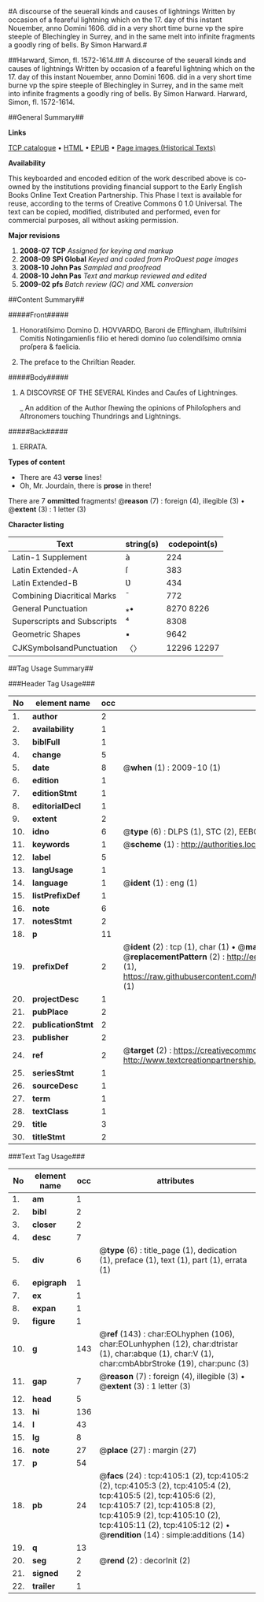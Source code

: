 #A discourse of the seuerall kinds and causes of lightnings Written by occasion of a feareful lightning which on the 17. day of this instant Nouember, anno Domini 1606. did in a very short time burne vp the spire steeple of Blechingley in Surrey, and in the same melt into infinite fragments a goodly ring of bells. By Simon Harward.#

##Harward, Simon, fl. 1572-1614.##
A discourse of the seuerall kinds and causes of lightnings Written by occasion of a feareful lightning which on the 17. day of this instant Nouember, anno Domini 1606. did in a very short time burne vp the spire steeple of Blechingley in Surrey, and in the same melt into infinite fragments a goodly ring of bells. By Simon Harward.
Harward, Simon, fl. 1572-1614.

##General Summary##

**Links**

[TCP catalogue](http://www.ota.ox.ac.uk/tcp/)  • 
[HTML](http://tei.it.ox.ac.uk/tcp/Texts-HTML/free/A02/A02786.html)  • 
[EPUB](http://tei.it.ox.ac.uk/tcp/Texts-EPUB/free/A02/A02786.epub) • 
[Page images (Historical Texts)](https://data.historicaltexts.jisc.ac.uk/view?pubId=eebo-99839664e&pageId=eebo-99839664e-4105-1)

**Availability**

This keyboarded and encoded edition of the
	       work described above is co-owned by the institutions
	       providing financial support to the Early English Books
	       Online Text Creation Partnership. This Phase I text is
	       available for reuse, according to the terms of Creative
	       Commons 0 1.0 Universal. The text can be copied,
	       modified, distributed and performed, even for
	       commercial purposes, all without asking permission.

**Major revisions**

1. __2008-07__ __TCP__ *Assigned for keying and markup*
1. __2008-09__ __SPi Global__ *Keyed and coded from ProQuest page images*
1. __2008-10__ __John Pas__ *Sampled and proofread*
1. __2008-10__ __John Pas__ *Text and markup reviewed and edited*
1. __2009-02__ __pfs__ *Batch review (QC) and XML conversion*

##Content Summary##

#####Front#####

1. Honoratiſsimo Domino D. HOVVARDO, Baroni de Effingham, illuſtriſsimi Comitis Notingamienſis filio et heredi domino ſuo colendiſsimo omnia proſpera & faelicia.

1. The preface to the Chriſtian Reader.

#####Body#####

1. A DISCOVRSE OF THE SEVERAL Kindes and Cauſes of Lightninges.

    _ An addition of the Author ſhewing the opinions of Philoſophers and Aſtronomers touching Thundrings and Lightnings.

#####Back#####

1. ERRATA.

**Types of content**

  * There are 43 **verse** lines!
  * Oh, Mr. Jourdain, there is **prose** in there!

There are 7 **ommitted** fragments! 
 @__reason__ (7) : foreign (4), illegible (3)  •  @__extent__ (3) : 1 letter (3)

**Character listing**


|Text|string(s)|codepoint(s)|
|---|---|---|
|Latin-1 Supplement|à|224|
|Latin Extended-A|ſ|383|
|Latin Extended-B|Ʋ|434|
|Combining             Diacritical Marks|̄|772|
|General Punctuation|⁎•|8270 8226|
|Superscripts             and Subscripts|⁴|8308|
|Geometric Shapes|▪|9642|
|CJKSymbolsandPunctuation|〈〉|12296 12297|

##Tag Usage Summary##

###Header Tag Usage###

|No|element name|occ|attributes|
|---|---|---|---|
|1.|__author__|2||
|2.|__availability__|1||
|3.|__biblFull__|1||
|4.|__change__|5||
|5.|__date__|8| @__when__ (1) : 2009-10 (1)|
|6.|__edition__|1||
|7.|__editionStmt__|1||
|8.|__editorialDecl__|1||
|9.|__extent__|2||
|10.|__idno__|6| @__type__ (6) : DLPS (1), STC (2), EEBO-CITATION (1), PROQUEST (1), VID (1)|
|11.|__keywords__|1| @__scheme__ (1) : http://authorities.loc.gov/ (1)|
|12.|__label__|5||
|13.|__langUsage__|1||
|14.|__language__|1| @__ident__ (1) : eng (1)|
|15.|__listPrefixDef__|1||
|16.|__note__|6||
|17.|__notesStmt__|2||
|18.|__p__|11||
|19.|__prefixDef__|2| @__ident__ (2) : tcp (1), char (1)  •  @__matchPattern__ (2) : ([0-9\-]+):([0-9IVX]+) (1), (.+) (1)  •  @__replacementPattern__ (2) : http://eebo.chadwyck.com/downloadtiff?vid=$1&page=$2 (1), https://raw.githubusercontent.com/textcreationpartnership/Texts/master/tcpchars.xml#$1 (1)|
|20.|__projectDesc__|1||
|21.|__pubPlace__|2||
|22.|__publicationStmt__|2||
|23.|__publisher__|2||
|24.|__ref__|2| @__target__ (2) : https://creativecommons.org/publicdomain/zero/1.0/ (1), http://www.textcreationpartnership.org/docs/. (1)|
|25.|__seriesStmt__|1||
|26.|__sourceDesc__|1||
|27.|__term__|1||
|28.|__textClass__|1||
|29.|__title__|3||
|30.|__titleStmt__|2||


###Text Tag Usage###

|No|element name|occ|attributes|
|---|---|---|---|
|1.|__am__|1||
|2.|__bibl__|2||
|3.|__closer__|2||
|4.|__desc__|7||
|5.|__div__|6| @__type__ (6) : title_page (1), dedication (1), preface (1), text (1), part (1), errata (1)|
|6.|__epigraph__|1||
|7.|__ex__|1||
|8.|__expan__|1||
|9.|__figure__|1||
|10.|__g__|143| @__ref__ (143) : char:EOLhyphen (106), char:EOLunhyphen (12), char:dtristar (1), char:abque (1), char:V (1), char:cmbAbbrStroke (19), char:punc (3)|
|11.|__gap__|7| @__reason__ (7) : foreign (4), illegible (3)  •  @__extent__ (3) : 1 letter (3)|
|12.|__head__|5||
|13.|__hi__|136||
|14.|__l__|43||
|15.|__lg__|8||
|16.|__note__|27| @__place__ (27) : margin (27)|
|17.|__p__|54||
|18.|__pb__|24| @__facs__ (24) : tcp:4105:1 (2), tcp:4105:2 (2), tcp:4105:3 (2), tcp:4105:4 (2), tcp:4105:5 (2), tcp:4105:6 (2), tcp:4105:7 (2), tcp:4105:8 (2), tcp:4105:9 (2), tcp:4105:10 (2), tcp:4105:11 (2), tcp:4105:12 (2)  •  @__rendition__ (14) : simple:additions (14)|
|19.|__q__|13||
|20.|__seg__|2| @__rend__ (2) : decorInit (2)|
|21.|__signed__|2||
|22.|__trailer__|1||
